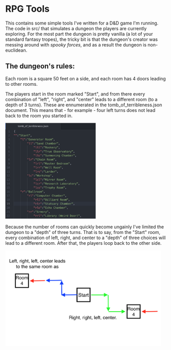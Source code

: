 # RPG Tools

This contains some simple tools I've written for a D&D game I'm running. The code in src/ that simulates a dungeon the players are currently exploring. For the most part the dungeon is pretty vanilla (a lot of your standard fantasy tropes), the tricky bit is that the dungeon's creator was messing around with *spooky forces*, and as a result the dungeon is non-euclidean. 

## The dungeon's rules:

Each room is a square 50 feet on a side, and each room has 4 doors leading to other rooms.

The players start in the room marked "Start", and from there every combination of "left", "right", and "center" leads to a different room (to a depth of 3 turns). These are ennumerated in the tomb_of_terribleness.json document. This means that - for example - four left turns does not lead back to the room you started in. 

<img src="images/forking_paths.png" height=300>

Because the number of rooms can quickly become ungainly I've limited the dungeon to a "depth" of three turns. That is to say, from the "Start" room, every combination of left, right, and center to a "depth" of three choices will lead to a different room. After that, the players loop back to the other side.

<img src="images/mirrored_path.png" height=300>

